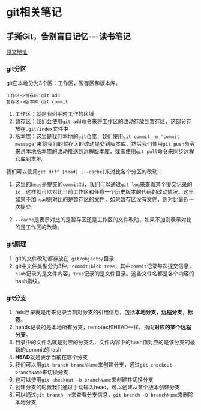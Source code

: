 # git相关笔记

## 手撕Git，告别盲目记忆---读书笔记

[原文地址](https://zhuanlan.zhihu.com/p/98679880)

### git分区

git在本地分为3个区：工作区，暂存区和版本库。

```sequence
工作区->暂存区:git add
暂存区->版本库:git commit
```

1. 工作区：就是我们平时工作的区域
2. 暂存区：我们会使用`git add`命令来将工作区的改动存放到暂存区，这部分存放在`.git/index`文件中
3. 版本库：这里是我们本地的`git`仓库，我们使用`git commit -m 'commit message'`来将我们的暂存区的改动提交到版本库，然后我们使用`git push`命令来讲本地版本库的改动推送到远程版本库，或者使用`git pull`命令来同步远程仓库到本地。

我们可以使用`git diff [head] [--cache]`来对比各个分区的改动：

1. 这里的`head`是提交的`commitId`，我们可以通过`git log`来查看某个提交记录的`id`，这样就可以对比当前工作区和任意一个历史版本的代码的改动情况。这里如果不加`head`则对比的是暂存区的文件，如果暂存区没有文件，则对比最近一次提交

2. `--cache`是表示对比的是暂存区还是工作区的文件改动，如果不加则表示对比的是工作区的改动。



### git原理

1. git的文件改动都存放在`.git/objects/`目录
2. git中文件类型分为3种，`commit|blob|tree`，其中`commit`记录每次提交信息，`blob`记录的是文件内容，`tree`记录的是文件目录。这些文件名都是各个内容的hash指纹。

### git分支

1. refs目录就是用来记录当前对分支的引用信息，包括**本地分支，远程分支，标签**。
2. heads记录的是本地所有分支，remotes和HEAD一样，指向**对应的某个远程分支**。
3. 目录中的文件名就是对应的分支名，文件内容中的hash值对应的是该分支的最新的commit的hash
4. **HEAD**就是表示当前在哪个分支
5. 我们可以用`git branch branchName`来创建分支，通过`git checkout branchName`来切换分支
6. 也可以使用`git checkout -b branchName`来创建并切换分支
7. 创建分支的时候我们通过手动输入head，可以创建从某个版本创建分支
8. 可以通过`git branch -v`来查看分支信息，`git branch -D branchName`来删除本地分支


